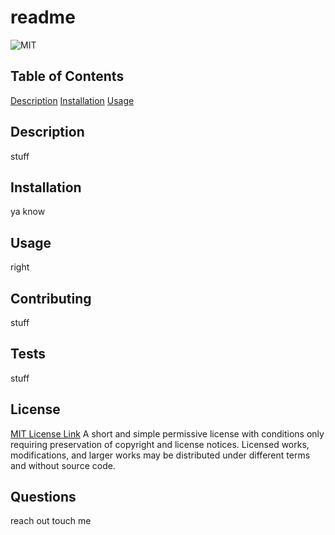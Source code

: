 # readme

![MIT](https://img.shields.io/badge/license-MIT-brightgreen)

## Table of Contents

[Description](#description)
[Installation](#installation)
[Usage](#usage)

## Description

stuff

## Installation 

ya know

## Usage

right

## Contributing

stuff

## Tests

stuff

## License

[MIT License Link](https://opensource.org/licenses/MIT)
A short and simple permissive license with conditions only requiring preservation of copyright and license notices. Licensed works, modifications, and larger works may be distributed under different terms and without source code.

## Questions

reach out touch me
